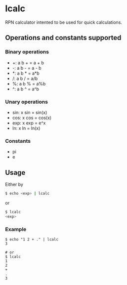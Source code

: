 # lcalc
RPN calculator intented to be used for quick calculations.

## Operations and constants supported
### Binary operations
- +: a b + = a + b
- -: a b - = a - b
- \*: a b \* = a\*b
- /: a b / = a/b
- %: a b % = a%b
- ^: a b ^ = a^b

### Unary operations
- sin: x sin = sin(x)
- cos: x cos = cos(x)
- exp: x exp = e^x
- ln: x ln   = ln(x)

### Constants
- pi
- e

## Usage
Either by
```sh
$ echo <exp> | lcalc
```
or
```sh
$ lcalc
<exp>
```

### Example
```
$ echo "1 2 + ." | lcalc
3

# or
$ lcalc
1
2
+
.
3
```
